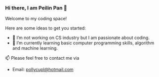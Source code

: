 ### Hi there, I am Peilin Pan 👋

Welcome to my coding space!

Here are some ideas to get you started:

- 🔭 I’m not working on CS industry but I am passionate about coding. 
- 🌱 I’m currently learning basic computer programming skills, algorithm and machine learning. 

📫 Please feel free to contact me via

* Email: [pollycupl@hotmail.com](mailto:pollycupl@hotmail.com)
